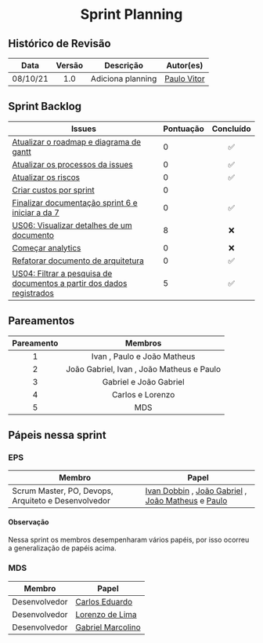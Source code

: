 <h1 style="text-align: center">Sprint Planning</h1>

## Histórico de Revisão
| Data | Versão | Descrição | Autor(es)|
|:----:|:------:|:---------:|:--------:|
| 08/10/21 | 1.0 | Adiciona planning | [Paulo Vitor](https://github.com/PauloVitorRocha)|



## Sprint Backlog
Issues | Pontuação | Concluído
------------ | -------------- | :--------:
[Atualizar o roadmap e diagrama de gantt](https://github.com/fga-eps-mds/2021.1-PC-GO1/issues/112)| 0 | :white_check_mark:
[Atualizar os processos da issues](https://github.com/fga-eps-mds/2021.1-pc-go1/issues/113) | 0 | :white_check_mark:
[Atualizar os riscos](https://github.com/fga-eps-mds/2021.1-pc-go1/issues/123) | 0 | :white_check_mark:
[Criar custos por sprint](https://github.com/fga-eps-mds/2021.1-pc-go1/issues/111) | 0 |
[Finalizar documentação sprint 6 e iniciar a da 7](https://github.com/fga-eps-mds/2021.1-pc-go1/issues/125) | 0 | :white_check_mark:
[US06: Visualizar detalhes de um documento](https://github.com/fga-eps-mds/2021.1-pc-go1/issues/53) | 8 |:x:
[Começar analytics](https://github.com/fga-eps-mds/2021.1-pc-go1/issues/124) | 0 |:x:
[Refatorar documento de arquitetura](https://github.com/fga-eps-mds/2021.1-pc-go1/issues/110) | 0 | :white_check_mark:
[US04: Filtrar a pesquisa de documentos a partir dos dados registrados](https://github.com/fga-eps-mds/2021.1-pc-go1/issues/51) | 5 | :white_check_mark:

 


## Pareamentos

| Pareamento | Membros
|:--------: | :-------:
| 1 | Ivan , Paulo  e João Matheus
| 2 | João Gabriel, Ivan , João Matheus e Paulo
| 3 | Gabriel e João Gabriel
| 4 | Carlos e Lorenzo
| 5 | MDS


## Pápeis nessa sprint

### EPS
Membro| Papel
------------ | --------------
Scrum Master, PO, Devops, Arquiteto e Desenvolvedor | [Ivan Dobbin](https://github.com/darmsDD) , [João Gabriel](https://github.com/bielrossi15) , [João Matheus](https://github.com/J-Matheus) e  [Paulo](https://github.com/PauloVitorRocha) 

#### Observação
Nessa sprint os membros desempenharam vários papéis, por isso ocorreu a generalização de papéis acima.


### MDS
Membro| Papel
------------ | --------------
Desenvolvedor | [Carlos Eduardo](https://github.com/CaduRoriz)
Desenvolvedor | [Lorenzo de Lima](https://github.com/lorenzo7377)
Desenvolvedor | [Gabriel Marcolino](https://github.com/GabrielMR360)